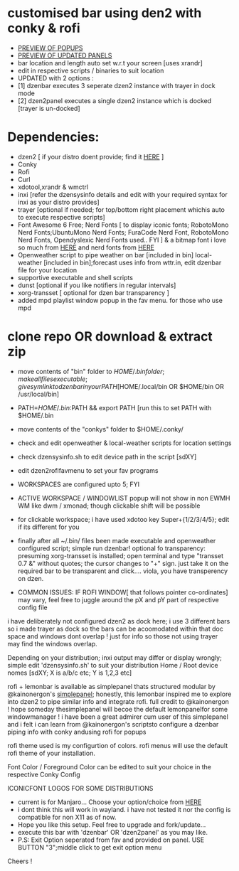 # customised bar using den2 with conky & rofi
* [PREVIEW OF POPUPS](https://github.com/rvcgit/dzen2bar/blob/main/preview.png)
* [PREVIEW OF UPDATED PANELS](https://i.postimg.cc/WzGRRsz8/dzenpanels.jpg)
* bar location and length auto set w.r.t your screen [uses xrandr]
* edit in respective scripts / binaries to suit location
* UPDATED with 2 options :
* [1] dzenbar executes 3 seperate dzen2 instance with trayer in dock mode
* [2] dzen2panel executes a single dzen2 instance which is docked [trayer is un-docked]
# Dependencies:
* dzen2 [ if your distro doent provide; find it [HERE](https://github.com/minos-org/dzen2.git) ]
* Conky
* Rofi
* Curl
* xdotool,xrandr & wmctrl
* inxi [refer the dzensysinfo details and edit with your required syntax for inxi as your distro provides]
* trayer [optional if needed; for top/bottom right placement whichis auto to execute respective scripts]
* Font Awesome 6 Free; Nerd Fonts [ to display iconic fonts; RobotoMono Nerd Fonts;UbuntuMono Nerd Fonts; FuraCode Nerd Font, RobotoMono Nerd Fonts, Opendyslexic Nerd Fonts used.. FYI ] & a bitmap font i love so much from [HERE](https://addy-dclxvi.github.io/post/bitmap-fonts/)
and nerd fonts from [HERE](https://www.nerdfonts.com/font-downloads)
* Openweather script to pipe weather on bar [included in bin]
local-weather [included in bin];forecast uses info from wttr.in, edit dzenbar file for your location
* supportive executable and shell scripts
* dunst [optional if you like notifiers in regular intervals]
* xorg-transset [ optional for dzen bar transparency ]
* added mpd playlist window popup in the fav menu. for those who use mpd
# clone repo OR download & extract zip
* move contents of "bin" folder to $HOME/.bin folder; make all files executable; give sym link to dzenbar in your PATH [$HOME/.local/bin OR $HOME/bin OR /usr/local/bin]
* PATH=$HOME/.bin:$PATH && export PATH [run this to set PATH with $HOME/.bin
* move contents of the "conkys" folder to $HOME/.conky/
* check and edit openweather & local-weather scripts for location settings
* check dzensysinfo.sh to edit device path in the script [sdXY]
* edit dzen2rofifavmenu to set your fav programs
* WORKSPACES are configured upto 5; FYI
* ACTIVE WORKSPACE / WINDOWLIST popup will not show in non EWMH WM like dwm / xmonad; though clickable shift will be possible
* for clickable workspace; i have used xdotoo key Super+{1/2/3/4/5}; edit if its different for you

* finally after all ~/.bin/ files been made executable and openweather configured script; simple run dzenbar!
optional fo transparency: presuming xorg-transset is installed; open terminal and type "transset 0.7 &" without quotes; the cursor changes to  "+" sign. just take it on the required bar to be transparent and click.... viola, you have transperency on dzen.

* COMMON ISSUES:
IF ROFI WINDOW[ that follows pointer co-ordinates] may vary, feel free to juggle around the pX and pY part of respective config file

i have deliberately not configured dzen2 as dock here; i use 3 different bars so i made trayer as dock so the bars can be acoomodated within that doc space and windows dont overlap ! just for info so those not using trayer may find the windows overlap.

Depending on your distribution; inxi output may differ or display wrongly; simple edit 'dzensysinfo.sh' to suit your distribution
Home / Root device nomes [sdXY; X is a/b/c etc; Y is 1,2,3 etc]

rofi + lemonbar is available as simplepanel thats structured modular by @kainonergon's [simplepanel](https://github.com/kainonergon/simplepanel); honestly, this lemonbar inspired me to explore into dzen2 to pipe similar info and integrate rofi. full credit to @kainonergon ! hope someday thesimplepanel will becoe the default lemonpanelfor some windowmanager !
i have been a great admirer cum user of this simplepanel and i felt i can learn from @kainonergon's scriptsto configure a dzenbar piping info with conky andusing rofi for popups

rofi theme used is my configurtion of colors. rofi menus will use the default rofi theme of your installation.

Font Color / Foreground Color can be edited to suit your choice in the respective Conky Config

ICONICFONT LOGOS FOR SOME DISTRIBUTIONS
* current is for Manjaro... Choose your option/choice from [HERE](https://github.com/lukas-w/font-logos)
* i dont think this will work in wayland. i have not tested it nor the config is compatible for non X11 as of now.
* Hope you like this setup. Feel free to upgrade and fork/update...
* execute this bar with 'dzenbar' OR 'dzen2panel' as you may like.
* P.S: Exit Option seperated from fav and provided on panel. USE BUTTON "3";middle click to get exit option menu


Cheers !
